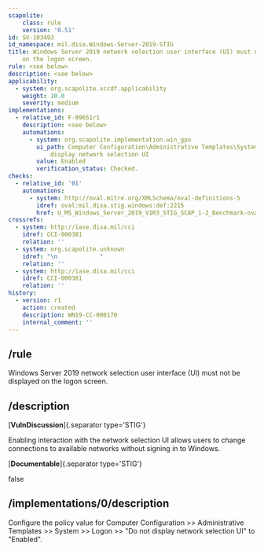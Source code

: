 ```yaml
---
scapolite:
    class: rule
    version: '0.51'
id: SV-103493
id_namespace: mil.disa.Windows-Server-2019-STIG
title: Windows Server 2019 network selection user interface (UI) must not be displayed
    on the logon screen.
rule: <see below>
description: <see below>
applicability:
  - system: org.scapolite.xccdf.applicability
    weight: 10.0
    severity: medium
implementations:
  - relative_id: F-99651r1
    description: <see below>
    automations:
      - system: org.scapolite.implementation.win_gpo
        ui_path: Computer Configuration\Administrative Templates\System\Logon\Do not
            display network selection UI
        value: Enabled
        verification_status: Checked.
checks:
  - relative_id: '01'
    automations:
      - system: http://oval.mitre.org/XMLSchema/oval-definitions-5
        idref: oval:mil.disa.stig.windows:def:2215
        href: U_MS_Windows_Server_2019_V1R3_STIG_SCAP_1-2_Benchmark-oval.xml
crossrefs:
  - system: http://iase.disa.mil/cci
    idref: CCI-000381
    relation: ''
  - system: org.scapolite.unknown
    idref: "\n            "
    relation: ''
  - system: http://iase.disa.mil/cci
    idref: CCI-000381
    relation: ''
history:
  - version: r1
    action: created
    description: WN19-CC-000170
    internal_comment: ''
---
```



## /rule

Windows Server 2019 network selection user interface (UI) must not be displayed on the logon screen.

## /description

[**VulnDiscussion**]{.separator type='STIG'}

Enabling interaction with the network selection UI allows users to change connections to available networks without signing in to Windows.

[**Documentable**]{.separator type='STIG'}

false

## /implementations/0/description

Configure the policy value for Computer Configuration >> Administrative Templates >> System >> Logon >> "Do not display network selection UI" to "Enabled".
